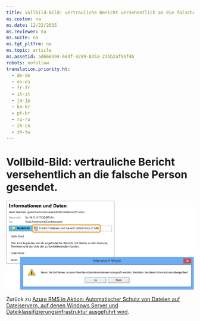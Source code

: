 ```yaml
---
title: Vollbild-Bild: vertrauliche Bericht versehentlich an die falsche Person gesendet.
ms.custom: na
ms.date: 12/22/2015
ms.reviewer: na
ms.suite: na
ms.tgt_pltfrm: na
ms.topic: article
ms.assetid: ad666594-68df-4289-835a-235b2af9bf4b
robots: nofollow
translation.priority.ht: 
  - de-de
  - es-es
  - fr-fr
  - it-it
  - ja-jp
  - ko-kr
  - pt-br
  - ru-ru
  - zh-cn
  - zh-tw
---
```

# Vollbild-Bild: vertrauliche Bericht versehentlich an die falsche Person gesendet.
![Zufällig per E-Mail gesendete, vertrauliche Daten](../../ems/AADRightsMgmt/media/AzRMS_FCI_Email.png "AzRMS_FCI_Email")

Zurück zu [Azure RMS in Aktion: Automatischer Schutz von Dateien auf Dateiservern, auf denen Windows Server und Dateiklassifizierungsinfrastruktur ausgeführt wird](http://technet.microsoft.com/library/jj585026.aspx#BKMK_Example_FCI).

